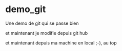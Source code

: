 # demo_git
Une demo de git qui se passe bien

et maintenant je modifie depuis git hub

et maintenant depuis ma machine en local ;-), au top
